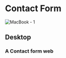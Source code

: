 # Contact Form

![MacBook - 1](https://user-images.githubusercontent.com/73085812/108250005-85164780-7134-11eb-978f-d4aec18146f4.png)
## Desktop
### A Contact form web 

